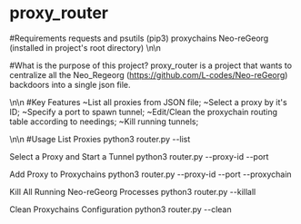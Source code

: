 # proxy_router

#Requirements
requests and psutils (pip3)
proxychains
Neo-reGeorg (installed in project's root directory) \n\n

#What is the purpose of this project?
proxy_router is a project that wants to centralize all the Neo_Regeorg (https://github.com/L-codes/Neo-reGeorg) backdoors into a single json file.

\n\n
#Key Features
~List all proxies from JSON file;
~Select a proxy by it's ID;
~Specify a port to spawn tunnel;
~Edit/Clean the proxychain routing table according to needings;
~Kill running tunnels;

\n\n
#Usage
List Proxies
python3 router.py --list

Select a Proxy and Start a Tunnel
python3 router.py --proxy-id <ID> --port <PORT>

Add Proxy to Proxychains
python3 router.py --proxy-id <ID> --port <PORT> --proxychain

Kill All Running Neo-reGeorg Processes
python3 router.py --killall

Clean Proxychains Configuration
python3 router.py --clean

